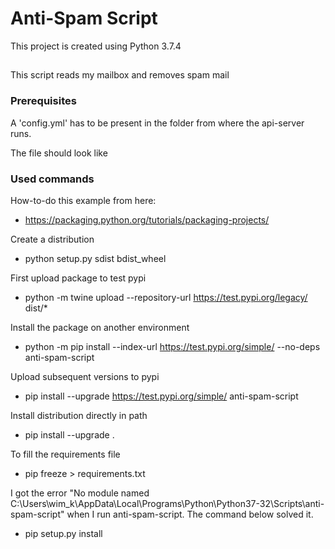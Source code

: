 # Anti-Spam Script

This project is created using Python 3.7.4

##
This script reads my mailbox and removes spam mail

### Prerequisites

A 'config.yml' has to be present in the folder from where the api-server runs.

The file should look like

### Used commands
How-to-do this example from here: 
* https://packaging.python.org/tutorials/packaging-projects/

Create a distribution
* python setup.py sdist bdist_wheel

First upload package to test pypi
* python -m twine upload --repository-url https://test.pypi.org/legacy/ dist/*

Install the package on another environment
* python -m pip install --index-url https://test.pypi.org/simple/ --no-deps anti-spam-script

Upload subsequent versions to pypi
* pip install --upgrade https://test.pypi.org/simple/ anti-spam-script

Install distribution directly in path
* pip install --upgrade .

To fill the requirements file
* pip freeze > requirements.txt

I got the error "No module named C:\Users\wim_k\AppData\Local\Programs\Python\Python37-32\Scripts\anti-spam-script"
when I run anti-spam-script. The command below solved it.
* pip setup.py install

